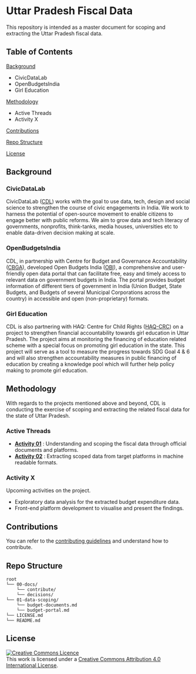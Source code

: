 # Uttar Pradesh Fiscal Data

This repository is intended as a master document for scoping and extracting the Uttar Pradesh fiscal data.

## Table of Contents

[Background](https://github.com/CivicDataLab/up-fiscal-data#background)
- CivicDataLab
- OpenBudgetsIndia
- Girl Education

[Methodology](https://github.com/CivicDataLab/up-fiscal-data#methodology)
- Active Threads
- Activity X

[Contributions](https://github.com/CivicDataLab/up-fiscal-data#contributions)

[Repo Structure](https://github.com/CivicDataLab/up-fiscal-data#repo-structure)

[License](https://github.com/CivicDataLab/up-fiscal-data#license)

## Background

### CivicDataLab
CivicDataLab ([CDL](https://civicdatalab.in/)) works with the goal to use data, tech, design and social science to strengthen the course of civic engagements in India. We work to harness the potential of open-source movement to enable citizens to engage better with public reforms. We aim to grow data and tech literacy of governments, nonprofits, think-tanks, media houses, universities etc to enable data-driven decision making at scale. 

### OpenBudgetsIndia
CDL, in partnership with Centre for Budget and Governance Accountability ([CBGA](https://www.cbgaindia.org/)), developed Open Budgets India ([OBI](https://openbudgetsindia.org/)), a comprehensive and user-friendly open data portal that can facilitate free, easy and timely access to relevant data on government budgets in India. The portal provides budget information of different tiers of government in India (Union Budget, State Budgets, and Budgets of several Municipal Corporations across the country) in accessible and open (non-proprietary) formats.

### Girl Education
CDL is also partnering with HAQ: Centre for Child Rights ([HAQ-CRC](https://www.haqcrc.org/)) on a project to strengthen financial accountability towards girl education in Uttar Pradesh. The project aims at monitoring the financing of education related scheme with a special focus on promoting girl education in the state. This project will serve as a tool to measure the progress towards SDG Goal 4 & 6 and will also strengthen accountability measures in public financing of education by creating a knowledge pool which will further help policy making to promote girl education.

## Methodology
With regards to the projects mentioned above and beyond, CDL is conducting the exercise of scoping and extracting the related fiscal data for the state of Uttar Pradesh.

### Active Threads
- [**Activity 01**](https://github.com/CivicDataLab/up-fiscal-data/tree/master/01-data-scoping) : Understanding and scoping the fiscal data through official documents and platforms.
- [**Activity 02**](https://github.com/CivicDataLab/up-fiscal-data-backend) : Extracting scoped data from target platforms in machine readable formats.

### Activity X

Upcoming activities on the project.

- Exploratory data analysis for the extracted budget expenditure data.
- Front-end platform development to visualise and present the findings.

## Contributions

You can refer to the [contributing guidelines](https://github.com/CivicDataLab/up-fiscal-data/blob/master/00-docs/contribute/CONTRIBUTING.md) and understand how to contribute.

## Repo Structure

```
root
└── 00-docs/
    └── contribute/
    └── decisions/
└── 01-data-scoping/
    └── budget-documents.md
    └── budget-portal.md
└── LICENSE.md
└── README.md
```

## License

<a rel="license" href="http://creativecommons.org/licenses/by/4.0/"><img alt="Creative Commons Licence" style="border-width:0" src="https://i.creativecommons.org/l/by/4.0/88x31.png" /></a><br />This work is licensed under a <a rel="license" href="http://creativecommons.org/licenses/by/4.0/">Creative Commons Attribution 4.0 International License</a>.
